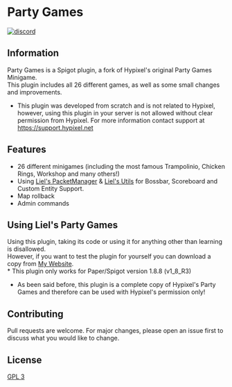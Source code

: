 # Party Games

[<img alt="discord" src="https://lielamar.com/other/github_discord.png" size=1.5>](https://discord.gg/NzgBrqR)
<br>

## Information
Party Games is a Spigot plugin, a fork of Hypixel's original Party Games Minigame.
<br>This plugin includes all 26 different games, as well as some small changes and improvements.

* This plugin was developed from scratch and is not related to Hypixel, however, using this plugin in your server is not allowed without clear permission from Hypixel.
For more information contact support at https://support.hypixel.net

## Features
* 26 different minigames (including the most famous Trampolinio, Chicken Rings, Workshop and many others!)
* Using [Liel's PacketManager](https://github.com/LielAmar/PacketManager) & [Liel's Utils](https://github.com/LielAmar/LielsUtils) for Bossbar, Scoreboard and Custom Entity Support.
* Map rollback
* Admin commands

## Using Liel's Party Games
Using this plugin, taking its code or using it for anything other than learning is disallowed.
<br>However, if you want to test the plugin for yourself you can download a copy from [My Website](http://lielamar.com/cdn/plugins/PartyGames.jar).
<br>* This plugin only works for Paper/Spigot version 1.8.8 (v1_8_R3)

* As been said before, this plugin is a complete copy of Hypixel's Party Games and therefore can be used with Hypixel's permission only!

## Contributing
Pull requests are welcome. For major changes, please open an issue first to discuss what you would like to change.

## License
[GPL 3](https://choosealicense.com/licenses/agpl-3.0/)
